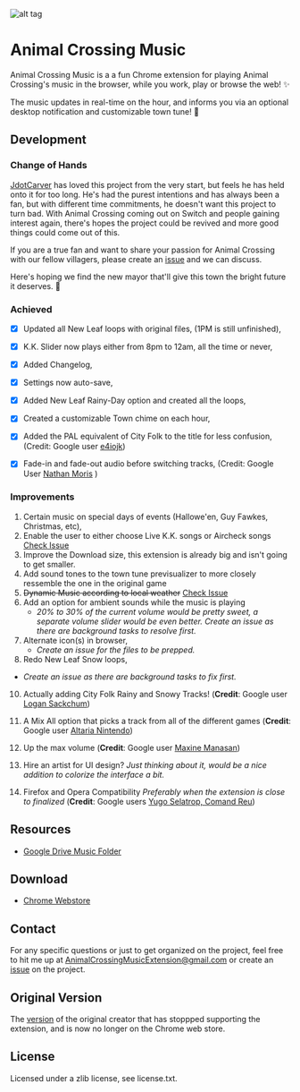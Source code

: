 ![alt tag](http://i.imgur.com/gluCMY7.png)

# Animal Crossing Music
Animal Crossing Music is a a fun Chrome extension for playing Animal Crossing's
music in the browser, while you work, play or browse the web! ✨

The music updates in real-time on the hour, and informs you via an optional
desktop notification and customizable town tune! 🌱

## Development

### Change of Hands

[JdotCarver](https://github.com/jdotcarver) has loved this project from the very
start, but feels he has held onto it for too long. He's had the purest
intentions and has always been a fan, but with different time commitments, he
doesn't want this project to turn bad. With Animal Crossing coming out on Switch
and people gaining interest again, there's hopes the project could be revived
and more good things could come out of this.

If you are a
true fan and want to share your passion for Animal Crossing with our fellow
villagers, please create an
[issue](https://github.com/animal-crossing-music-extension/Animal-Crossing-Music-Extension/issues/new)
and we can discuss.

Here's hoping we find the new mayor that'll give this town the bright future it
deserves. 🌸

### Achieved

- [X] Updated all New Leaf loops with original files, (1PM is still unfinished),

- [X] K.K. Slider now plays either from 8pm to 12am, all the time or never,

- [X] Added Changelog,

- [X] Settings now auto-save,

- [X] Added New Leaf Rainy-Day option and created all the loops,

- [X] Created a customizable Town chime on each hour,

- [X] Added the PAL equivalent of City Folk to the title for less confusion, (Credit: Google user [e4iojk](https://chrome.google.com/webstore/detail/animal-crossing-music/fcedlaimpcfgpnfdgjbmmfibkklpioop/reviews))

- [X] Fade-in and fade-out audio before switching tracks, (Credit: Google User [Nathan Moris](https://chrome.google.com/webstore/detail/animal-crossing-music/fcedlaimpcfgpnfdgjbmmfibkklpioop/) )

### Improvements

1. Certain music on special days of events (Hallowe'en, Guy Fawkes, Christmas, etc),
2. Enable the user to either choose Live K.K. songs or Aircheck songs
[Check Issue](https://github.com/JdotCarver/Animal-Crossing-Music-Extension/issues/4)
3. Improve the Download size, this extension is already big and isn't going to get smaller.
4. Add sound tones to the town tune previsualizer to more closely ressemble the one in the original game
6. <s>Dynamic Music according to local weather</s>
[Check Issue](https://github.com/JdotCarver/Animal-Crossing-Music-Extension/issues/5)
7. Add an option for ambient sounds while the music is playing
    + _20% to 30% of the current volume would be pretty sweet, a separate volume slider would be even better. Create an issue as there are background tasks to resolve first._
8. Alternate icon(s) in browser,
    + _Create an issue for the files to be prepped._
9. Redo New Leaf Snow loops,
  + _Create an issue as there are background tasks to fix first._
10.  Actually adding City Folk Rainy and Snowy Tracks!
(**Credit**: Google user [Logan Sackchum](https://chrome.google.com/webstore/detail/animal-crossing-music/fcedlaimpcfgpnfdgjbmmfibkklpioop/reviews))

11. A Mix All option that picks a track from all of the different games
(**Credit**: Google user [Altaria Nintendo](https://chrome.google.com/webstore/detail/animal-crossing-music/fcedlaimpcfgpnfdgjbmmfibkklpioop/reviews))

12. Up the max volume
(**Credit**: Google user [Maxine Manasan](https://chrome.google.com/webstore/detail/animal-crossing-music/fcedlaimpcfgpnfdgjbmmfibkklpioop/reviews))
13. Hire an artist for UI design?
*Just thinking about it, would be a nice addition to colorize the interface a bit.*
14. Firefox and Opera Compatibility
*Preferably when the extension is close to finalized*
(**Credit**: Google users [Yugo Selatrop, Comand Reu](https://chrome.google.com/webstore/detail/animal-crossing-music/fcedlaimpcfgpnfdgjbmmfibkklpioop/reviews))

## Resources

+ [Google Drive Music Folder](https://drive.google.com/open?id=0B79uF1ZqAHtbN0l4eFR1NU9CMGc)

## Download

+ [Chrome Webstore](https://chrome.google.com/webstore/detail/animal-crossing-music/fcedlaimpcfgpnfdgjbmmfibkklpioop)

## Contact
For any specific questions or just to get organized on the project, feel free to hit me up at [AnimalCrossingMusicExtension@gmail.com](mailto:AnimalCrossingMusicExtension@gmail.com?Subject=Hello) or create an [issue](https://github.com/animal-crossing-music-extension/Animal-Crossing-Music-Extension/issues/new) on the project.

## Original Version

The [version](https://chrome.google.com/webstore/detail/ldjcaihhhmemeidcfbcadilcmfdaikkg) of the original creator that has stoppped supporting the extension, and is now no longer on the Chrome web store.

## License
Licensed under a zlib license, see license.txt.
